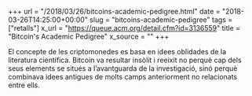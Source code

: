 +++
url = "/2018/03/26/bitcoins-academic-pedigree.html"
date = "2018-03-26T14:25:00+00:00"
slug = "bitcoins-academic-pedigree"
tags = ["retalls"]
x_url = "https://queue.acm.org/detail.cfm?id=3136559"
title = "Bitcoin's Academic Pedigree"
x_source = ""
+++


El concepte de les criptomonedes es basa en idees oblidades de la literatura científica. Bitcoin va resultar insòlit i reeixit no perquè cap dels seus elements se situés a l’avantguarda de la investigació, sinó perquè combinava idees antigues de molts camps anteriorment no relacionats entre ells.

